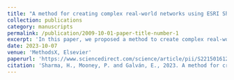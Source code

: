 ```yaml
---
title: "A method for creating complex real-world networks using ESRI Shapefiles"
collection: publications
category: manuscripts
permalink: /publication/2009-10-01-paper-title-number-1
excerpt: 'In this paper, we proposed a method to create complex real-world networks using ESRI Shapefiles. The proposed method successfully resolves the issue of transforming ESRI Shapefile data into the necessary format for well-known graph analysis libraries like OSMnx and NetworkX. The proposed method enables researchers to quickly create graphical networks for their research projects, allowing them to test their theories on actual networks.'
date: 2023-10-07
venue: 'MethodsX, Elsevier'
paperurl: 'https://www.sciencedirect.com/science/article/pii/S2215016123004223?via%3Dihub'
citation: 'Sharma, H., Mooney, P. and Galván, E., 2023. A method for creating complex real-world networks using ESRI Shapefiles. MethodsX, 11, p.102426'
---
```

